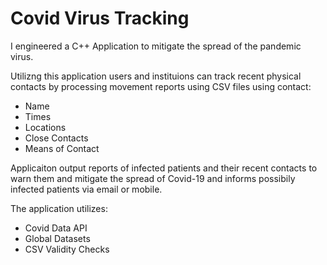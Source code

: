 # Covid Virus Tracking

I engineered a C++ Application to mitigate the spread of the pandemic virus.

Utilizng this application users and instituions can track recent physical contacts by processing movement reports using CSV files using contact:
- Name
- Times
- Locations
- Close Contacts
- Means of Contact

Applicaiton output reports of infected patients and their recent contacts to warn them and mitigate the spread of Covid-19 and informs possibily infected patients via email or mobile.

The application utilizes:
- Covid Data API
- Global Datasets
- CSV Validity Checks
